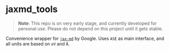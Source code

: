 # jaxmd_tools

> **Note**: This repo is on very early stage, and currently developed for personal use. Please do not depend on this project until it gets stable.

Convenience wrapper for [`jax-md`](https://github.com/google/jax-md) by Google. Uses `ASE` as main interface, and all units are based on `eV` and `Å`.